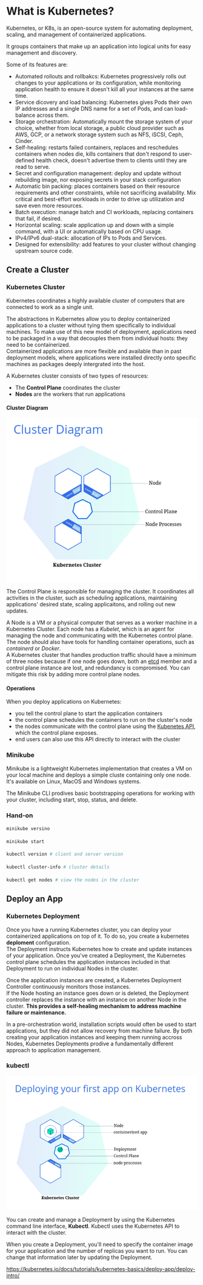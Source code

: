 # What is Kubernetes?
Kubernetes, or K8s, is an open-source system for automating deployment, scaling, and management of containerized applications.

It groups containers that make up an application into logical units for easy management and discovery.  

Some of its features are:
- Automated rollouts and rollbakcs: Kubernetes progressively rolls out changes to your applications or its configuration, while monitoring application health to ensure it doesn't kill all your instances at the same time.
- Service dicovery and load balancing: Kubernetes gives Pods their own IP addresses and a single DNS name for a set of Pods, and can load-balance across them.
- Storage orchestration: Automatically mount the storage system of your choice, whether from local storage, a public cloud provider such as AWS, GCP, or a network storage system such as NFS, iSCSI, Ceph, Cinder.
- Self-healing: restarts failed containers, replaces and reschedules containers when nodes die, kills containers that don't respond to user-defined health check, doesn't advertise them to clients until they are read to serve.
- Secret and configuration management: deploy and update without rebuilding image, nor exposing secrets in your stack configuration
- Automatic bin packing: places containers based on their resource requirements and other constraints, while not sacrificing availability. Mix critical and best-effort workloads in order to drive up utilization and save even more resources.
- Batch execution: manage batch and CI workloads, replacing containers that fail, if desired.
- Horizontal scaling: scale application up and down with a simple command, with a UI or automatically based on CPU usage.
- IPv4/IPv6 dual-stack: allocation of IPs to Pods and Services.
- Designed for extensibility: add features to your cluster without changing upstream source code.

## Create a Cluster

### Kubernetes Cluster
Kubernetes coordinates a highly available cluster of computers that are connected to work as a single unit.  

The abstractions in Kubernetes allow you to deploy containerized applications to a cluster without tying them specifically to individual machines. To make use of this new model of deployment, applications need to be packaged in a way that decouples them from individual hosts: they need to be containerized.  
Containerized applications are more flexible and available than in past deployment models, where applications were installed directly onto specific machines as packages deeply intergrated into the host.

A Kubernetes cluster consists of two types of resources:
- The **Control Plane** coordinates the cluster
- **Nodes** are the workers that run applications

#### Cluster Diagram
![Kubernetes Cluster](./cluserDiagram.png)

The Control Plane is responsible for managing the cluster. It coordinates all activities in the cluster, such as scheduling applications, maintaining applications' desired state, scaling applicaitons, and rolling out new updates.

A Node is a VM or a physical computer that serves as a worker machine in a Kubernetes Cluster. Each node has a *Kubelet*, which is an agent for managing the node and communicating with the Kubernetes control plane. The node should also have tools for handling container operations, such as *containerd* or *Docker*.  
A Kubernetes cluster that handles production traffic should have a minimum of three nodes because if one node goes down, both an [etcd](https://kubernetes.io/docs/concepts/overview/components/#etcd) member and a control plane instance are lost, and redundancy is compromised. You can mitigate this risk by adding more control plane nodes.

#### Operations
When you deploy applications on Kubernetes:
- you tell the control plane to start the application containers
- the control plane schedules the containers to run on the cluster's node
- the nodes communicate with the control plane using the [Kubenetes API](https://kubernetes.io/docs/concepts/overview/kubernetes-api/), which the control plane exposes.
- end users can also use this API directly to interact with the cluster

### Minikube
Minikube is a lightweight Kubernetes implementation that creates a VM on your local machine and deploys a simple cluste containing only one node. It's available on Linux, MacOS and Windows systems.

The Minikube CLI prodives basic bootstrapping operations for working with your cluster, including start, stop, status, and delete.

### Hand-on
``` bash
minikube versino

minikube start

kubectl version # client and server version

kubectl cluster-info # cluster details

kubectl get nodes # view the nodes in the cluster
```

## Deploy an App

### Kubernetes Deployment
Once you have a running Kubernetes cluster, you can deploy your containerized applications on top of it. To do so, you create a kubernetes **deploment** configuration.  
The Deployment instructs Kubernetes how to create and update instances of your application. Once you've created a Deployment, the Kubernetes control plane schedules the application instances included in that Deployment to run on individual Nodes in the cluster.

Once the application instances are created, a Kubernetes Deployment Controller continuously monitors those instances.  
If the Node hosting an instance goes down or is deleted, the Deployment controller replaces the instance with an instance on another Node in the cluster. **This provides a self-healing mechanism to address machine failure or maintenance.**

In a pre-orchestration world, installation scripts would often be used to start applications, but they did not allow recovery from machine failure. By both creating your application instances and keeping them running accross Nodes, Kubernetes Deployments prodive a fundamentally different approach to application management.

### kubectl
![Deploying your first app](./cluserDeployment.png)

You can create and manage a Deployment by using the Kubernetes command line interface, **Kubectl**. Kubectl uses the Kubernetes API to interact with the cluster.

When you create a Deployment, you'll need to specify the container image for your application and the number of replicas you want to run. You can change that information later by updating the Deployment.

https://kubernetes.io/docs/tutorials/kubernetes-basics/deploy-app/deploy-intro/
